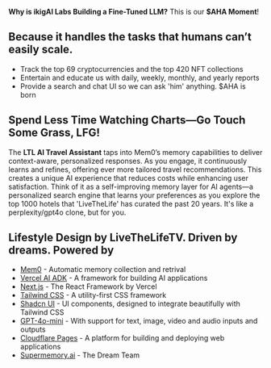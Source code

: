 **Why is ikigAI Labs Building a Fine-Tuned LLM?** This is our **$AHA Moment**!

## Because it handles the tasks that humans can’t easily scale.

- Track the top 69 cryptocurrencies and the top 420 NFT collections
- Entertain and educate us with daily, weekly, monthly, and yearly reports
- Provide a search and chat UI so we can ask 'him' anything. $AHA is born

## Spend Less Time Watching Charts—Go Touch Some Grass, LFG!

The **LTL AI Travel Assistant** taps into Mem0’s memory capabilities to deliver context-aware, personalized responses. As you engage, it continuously learns and refines, offering ever more tailored travel recommendations. This creates a unique AI experience that reduces costs while enhancing user satisfaction. Think of it as a self-improving memory layer for AI agents—a personalized search engine that learns your preferences as you explore the top 1000 hotels that 'LiveTheLife' has curated the past 20 years. It's like a perplexity/gpt4o clone, but for you.


## Lifestyle Design by LiveTheLifeTV. Driven by dreams. Powered by

- [Mem0](https://mem0.ai) - Automatic memory collection and retrival
- [Vercel AI ADK](https://github.com/vercel/ai) - A framework for building AI applications
- [Next.js](https://nextjs.org/) - The React Framework by Vercel
- [Tailwind CSS](https://tailwindcss.com/) - A utility-first CSS framework
- [Shadcn UI](https://tailwindui.com/) - UI components, designed to integrate beautifully with Tailwind CSS
- [GPT-4o-mini](https://openai.com) - With support for text, image, video and audio inputs and outputs
- [Cloudflare Pages](https://pages.cloudflare.com/) - A platform for building and deploying web applications
- [Supermemory.ai](https://supermemory.ai) - The Dream Team
